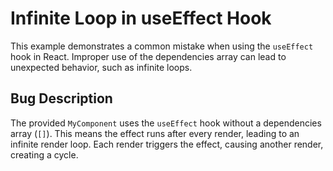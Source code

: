 # Infinite Loop in useEffect Hook
This example demonstrates a common mistake when using the `useEffect` hook in React.  Improper use of the dependencies array can lead to unexpected behavior, such as infinite loops.

## Bug Description
The provided `MyComponent` uses the `useEffect` hook without a dependencies array (`[]`). This means the effect runs after every render, leading to an infinite render loop. Each render triggers the effect, causing another render, creating a cycle.